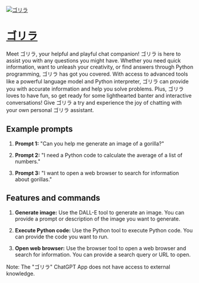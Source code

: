 [![ゴリラ](https://files.oaiusercontent.com/file-9wNYajci3z1SazXfliY5zboT?se=2123-10-17T03%3A17%3A37Z&sp=r&sv=2021-08-06&sr=b&rscc=max-age%3D31536000%2C%20immutable&rscd=attachment%3B%20filename%3D31a3fa94-e3ea-4aeb-a3e7-e95280427781.png&sig=JHGBHhCM83j2PMVJRe7wQm4rceebSZ7oIZcynqWQCQg%3D)](https://chat.openai.com/g/g-LCkwWHWrd-gorira)

# [ゴリラ](https://chat.openai.com/g/g-LCkwWHWrd-gorira)

Meet ゴリラ, your helpful and playful chat companion! ゴリラ is here to assist you with any questions you might have. Whether you need quick information, want to unleash your creativity, or find answers through Python programming, ゴリラ has got you covered. With access to advanced tools like a powerful language model and Python interpreter, ゴリラ can provide you with accurate information and help you solve problems. Plus, ゴリラ loves to have fun, so get ready for some lighthearted banter and interactive conversations! Give ゴリラ a try and experience the joy of chatting with your own personal ゴリラ assistant.

## Example prompts

1. **Prompt 1:** "Can you help me generate an image of a gorilla?"

2. **Prompt 2:** "I need a Python code to calculate the average of a list of numbers."

3. **Prompt 3:** "I want to open a web browser to search for information about gorillas."

## Features and commands

1. **Generate image:** Use the DALL-E tool to generate an image. You can provide a prompt or description of the image you want to generate.

2. **Execute Python code:** Use the Python tool to execute Python code. You can provide the code you want to run.

3. **Open web browser:** Use the browser tool to open a web browser and search for information. You can provide a search query or URL to open.

Note: The "ゴリラ" ChatGPT App does not have access to external knowledge.